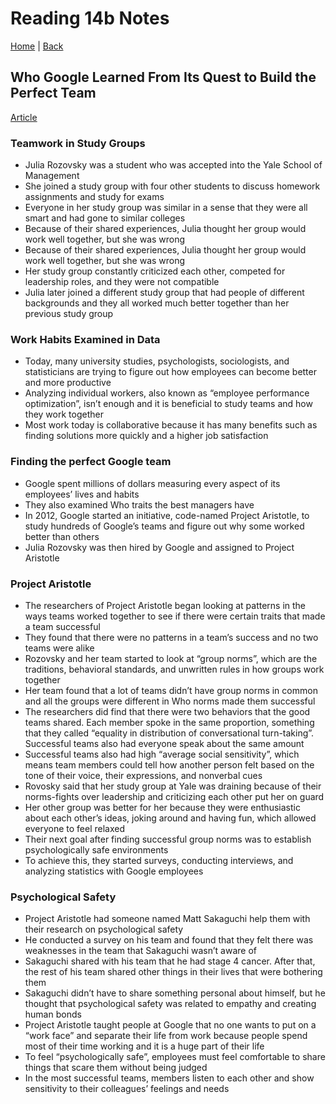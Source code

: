 # Reading 14b Notes

[Home](/README.md) | [Back](/201-main/201TableofContents.md)

## Who Google Learned From Its Quest to Build the Perfect Team
[Article](https://www.nytimes.com/2016/02/28/magazine/Who-google-learned-from-its-quest-to-build-the-perfect-team.html)


### Teamwork in Study Groups
<ul>
  <li> 	Julia Rozovsky was a student who was accepted into the Yale School of Management</li>
  <li>She joined a study group with four other students to discuss homework assignments and study for exams</li>
  <li>Everyone in her study group was similar in a sense that they were all smart and had gone to similar colleges</li>
  <li>Because of their shared experiences, Julia thought her group would work well together, but she was wrong</li>
  <li>Because of their shared experiences, Julia thought her group would work well together, but she was wrong</li>
  <li>Her study group constantly criticized each other, competed for leadership roles, and they were not compatible</li>
  <li> Julia later joined a different study group that had people of different backgrounds and they all worked much better together than her previous study group</li>
</ul>


### Work Habits Examined in Data

<ul>
  <li> 	Today, many university studies, psychologists, sociologists, and statisticians are trying to figure out how employees can become better and more productive</li>
  <li>Analyzing individual workers, also known as “employee performance optimization”, isn’t enough and it is beneficial to study teams and how they work together</li>
  <li>Most work today is collaborative because it has many benefits such as finding solutions more quickly and a higher job satisfaction</li>
</ul>

### Finding the perfect Google team

<ul>
  <li> Google spent millions of dollars measuring every aspect of its employees’ lives and habits	</li>
  <li>They also examined Who traits the best managers have</li>
  <li>In 2012, Google started an initiative, code-named Project Aristotle, to study hundreds of Google’s teams and figure out why some worked better than others</li>
  <li>Julia Rozovsky was then hired by Google and assigned to Project Aristotle</li>
</ul>

### Project Aristotle

<ul>
  
  <li>The researchers of Project Aristotle began looking at patterns in the ways teams worked together to see if there were certain traits that made a team successful</li>
  <li>They found that there were no patterns in a team’s success and no two teams were alike</li>
  <li>Rozovsky and her team started to look at “group norms”, which are the traditions, behavioral standards, and unwritten rules in how groups work together</li>
  <li> Her team found that a lot of teams didn’t have group norms in common and all the groups were different in Who norms made them successful</li>
  <li>The researchers did find that there were two behaviors that the good teams shared. Each member spoke in the same proportion, something that they called “equality in distribution of conversational turn-taking”. Successful teams also had everyone speak about the same amount</li>
  <li>Successful teams also had high “average social sensitivity”, which means team members could tell how another person felt based on the tone of their voice, their expressions, and nonverbal cues</li>
  <li>Rovosky said that her study group at Yale was draining because of their norms-fights over leadership and criticizing each other put her on guard</li>
  <li>Her other group was better for her because they were enthusiastic about each other’s ideas, joking around and having fun, which allowed everyone to feel relaxed</li>
  <li>Their next goal after finding successful group norms was to establish psychologically safe environments</li>
  <li>To achieve this, they started surveys, conducting interviews, and analyzing statistics with Google employees</li>
</ul>


### Psychological Safety
<ul>
  
  <li>Project Aristotle had someone named Matt Sakaguchi help them with their research on psychological safety </li>
  <li>He conducted a survey on his team and found that they felt there was weaknesses in the team that Sakaguchi wasn’t aware of</li>
  <li>Sakaguchi shared with his team that he had stage 4 cancer. After that, the rest of his team shared other things in their lives that were bothering them</li>
  <li>Sakaguchi didn’t have to share something personal about himself, but he thought that psychological safety was related to empathy and creating human bonds</li>
  <li>Project Aristotle taught people at Google that no one wants to put on a “work face” and separate their life from work because people spend most of their time working and it is a huge part of their life</li>
  <li>To feel “psychologically safe”, employees must feel comfortable to share things that scare them without being judged</li>
  <li>In the most successful teams, members listen to each other and show sensitivity to their colleagues’ feelings and needs</li>

</ul>
